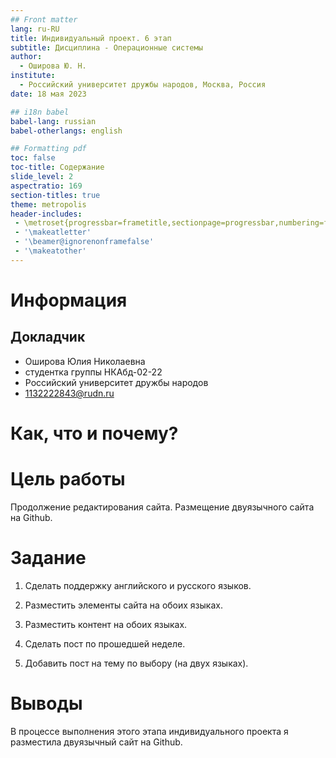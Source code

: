 ```yaml
---
## Front matter
lang: ru-RU
title: Индивидуальный проект. 6 этап
subtitle: Дисциплина - Операционные системы
author:
  - Оширова Ю. Н.
institute:
  - Российский университет дружбы народов, Москва, Россия
date: 18 мая 2023

## i18n babel
babel-lang: russian
babel-otherlangs: english

## Formatting pdf
toc: false
toc-title: Содержание
slide_level: 2
aspectratio: 169
section-titles: true
theme: metropolis
header-includes:
 - \metroset{progressbar=frametitle,sectionpage=progressbar,numbering=fraction}
 - '\makeatletter'
 - '\beamer@ignorenonframefalse'
 - '\makeatother'
---
```


# Информация

## Докладчик

  * Оширова Юлия Николаевна
  * студентка группы НКАбд-02-22
  * Российский университет дружбы народов
  * [1132222843@rudn.ru](mailto:1132222843@rudn.ru)

# Как, что и почему?

# Цель работы

Продолжение редактирования сайта. Размещение двуязычного сайта на Github.

# Задание

1. Сделать поддержку английского и русского языков.

2. Разместить элементы сайта на обоих языках.

3. Разместить контент на обоих языках.

4. Сделать пост по прошедшей неделе.

5. Добавить пост на тему по выбору (на двух языках).

# Выводы

В процессе выполнения этого этапа индивидуального проекта я разместила двуязычный сайт на Github.
